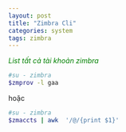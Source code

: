 ```yaml
---
layout: post
title: "Zimbra Cli"
categories: system
tags: zimbra
---
```

<span style="color:green">*List tất cả tài khoản zimbra*</span>

```bash
#su - zimbra
$zmprov -l gaa
```
hoặc
```bash
#su - zimbra
$zmaccts | awk  '/@/{print $1}'
```
